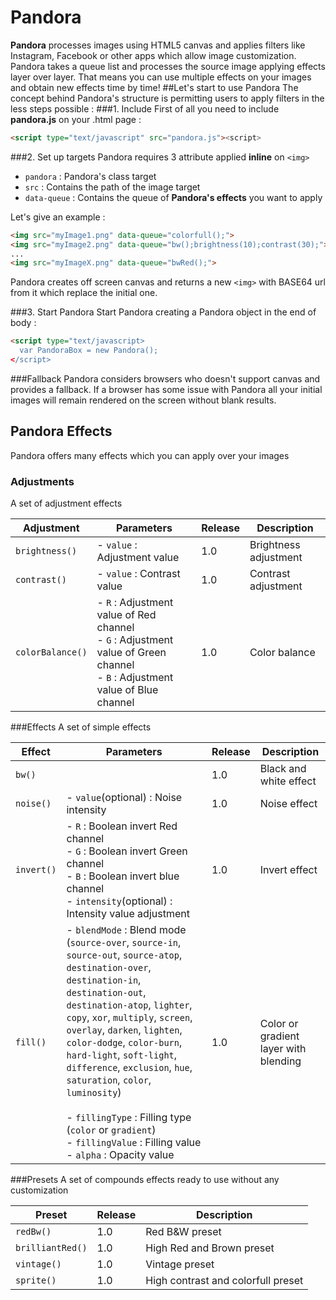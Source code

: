 # Pandora
<b>Pandora</b> processes images using HTML5 canvas and applies filters like Instagram, Facebook or other apps which allow image customization. Pandora takes a queue list and processes the source image applying effects layer over layer. That means you can use multiple effects on your images and obtain new effects time by time!
##Let's start to use Pandora
The concept behind Pandora's structure is permitting users to apply filters in the less steps possible :
###1. Include
First of all you need to include <b>pandora.js</b> on your .html page :
```html
<script type="text/javascript" src="pandora.js"><script>
```
###2. Set up targets
Pandora requires 3 attribute applied <b>inline</b> on ```<img> ```
- `pandora` : Pandora's class target
- `src` : Contains the path of the image target
- `data-queue` : Contains the queue of <b>Pandora's effects</b> you want to apply

 Let's give an example :
```html
<img src="myImage1.png" data-queue="colorfull();">
<img src="myImage2.png" data-queue="bw();brightness(10);contrast(30);">
...
<img src="myImageX.png" data-queue="bwRed();">
```
Pandora creates off screen canvas and returns a new ```<img>``` with BASE64 url from it which replace the initial one.

###3. Start Pandora
Start Pandora creating a Pandora object in the end of body :
```html
<script type="text/javascript>
  var PandoraBox = new Pandora();
</script>
```
###Fallback
Pandora considers browsers who doesn't support canvas and provides a fallback. If a browser has some issue with Pandora all your initial images will remain rendered on the screen without blank results.

## Pandora Effects
Pandora offers many effects which you can apply over your images
### Adjustments
A set of adjustment effects

Adjustment | Parameters | Release | Description  
--- | --- | --- | ---
`brightness()` | - `value` : Adjustment value | 1.0 | Brightness adjustment
`contrast()` | - `value` : Contrast value | 1.0 | Contrast adjustment
`colorBalance()` | - `R` : Adjustment value of Red channel <br> - `G` : Adjustment value of Green channel <br> - `B` : Adjustment value of Blue channel | 1.0 | Color balance

###Effects
A set of simple effects

Effect | Parameters | Release | Description
--- | --- | --- | ---
`bw()` | | 1.0 | Black and white effect
`noise()` | - `value`(optional) : Noise intensity | 1.0 | Noise effect
`invert()` | - `R` : Boolean invert Red channel<br> - `G` : Boolean invert Green channel<br> - `B` : Boolean invert blue channel<br> - `intensity`(optional) : Intensity value adjustment | 1.0 | Invert effect
`fill()` | - `blendMode` : Blend mode (`source-over`, `source-in`, `source-out`, `source-atop`, `destination-over`, `destination-in`, `destination-out`, `destination-atop`, `lighter`, `copy`, `xor`, `multiply`, `screen`, `overlay`, `darken`, `lighten`, `color-dodge`, `color-burn`, `hard-light`, `soft-light`, `difference`, `exclusion`, `hue`, `saturation`, `color`, `luminosity`)<br><br> - `fillingType` : Filling type (`color` or `gradient`)<br> - `fillingValue` : Filling value<br> - `alpha` : Opacity value| 1.0 | Color or gradient layer with blending

###Presets
A set of compounds effects ready to use without any customization

Preset | Release | Description
--- | --- | --- |
`redBw()`| 1.0 | Red B&W preset
`brilliantRed()`| 1.0 | High Red and Brown preset
`vintage()`| 1.0 | Vintage preset
`sprite()`| 1.0 | High contrast and colorfull preset




